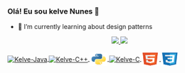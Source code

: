 ### Olá! Eu sou kelve Nunes 👋




- 🌱 I’m currently learning about design patterns

<div align="center">
  <a href="https://github.com/KelveNunes">
  <img height="180em" src="https://github-readme-stats.vercel.app/api?username=KelveNunes&show_icons=true&theme=dark&include_all_commits=true&count_private=true"/>
  <img height="180em" src="https://github-readme-stats.vercel.app/api/top-langs/?username=KelveNunes&layout=compact&langs_count=7&theme=dark"/>
</div>
<div style="display: inline_block"><br>
  <img align="center" alt="Kelve-Java" height="30" width="40" src="https://cdn.jsdelivr.net/gh/devicons/devicon/icons/java/java-original.svg">
  <img align="center" alt="Kelve-C++" height="30" width="40" src="https://cdn.worldvectorlogo.com/logos/c.svg">
  <img align="center" alt="kelve-Python" height="30" width="40" src="https://raw.githubusercontent.com/devicons/devicon/master/icons/python/python-original.svg">
  <img align="center" alt="Kelve-C" height="30" width="40" src="https://icon-icons.com/downloadimage.php?id=135457&root=2248/SVG/&file=language_c_icon_135457.svg">
  <img align="center" alt="Kelve-HTML" height="30" width="40" src="https://raw.githubusercontent.com/devicons/devicon/master/icons/html5/html5-original.svg">
  <img align="center" alt="Rafa-CSS" height="30" width="40" src="https://raw.githubusercontent.com/devicons/devicon/master/icons/css3/css3-original.svg">
  
</div>
  
  ##
  



